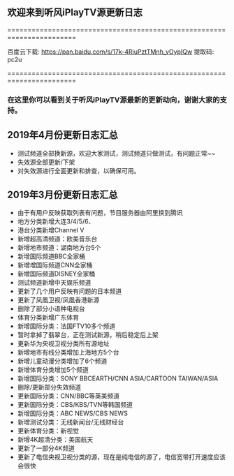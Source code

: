 

## 欢迎来到听风iPlayTV源更新日志

=======================================================================

百度云下载: https://pan.baidu.com/s/17k-4RiuPztTMnh_vOypIQw 提取码: pc2u 

=======================================================================

### 在这里你可以看到关于听风iPlayTV源最新的更新动向，谢谢大家的支持。

## 2019年4月份更新日志汇总
- 测试频道全部换新源，欢迎大家测试，测试频道只做测试，有问题正常~~
- 失效源全部更新/下架
- 对失效源进行全面更新和排查，以确保可用。

## 2019年3月份更新日志汇总
- 由于有用户反映获取列表有问题，节目服务器由阿里换到腾讯
- 地方分类新增大连3/4/5/6、
- 港台分类新增Channel V
- 新增超高清频道：欧美音乐台
- 新增地市频道：湖南地方台5个
- 新增国际频道BBC全家桶
- 新增增国际频道CNN全家桶
- 新增国际频道DISNEY全家桶
- 测试频道新增中天娱乐频道
- 更新了几个用户反映有问题的日本频道
- 更新了凤凰卫视/凤凰香港新源
- 删除了部分小语种电视台
- 体育分类新增广东体育
- 新增国际分类：法国FTV10多个频道
- 暂时拿掉了翡翠台，正在测试新源，稍后稳定后上架
- 更新华为央视卫视分类所有源地址
- 新增地市有线分类增加上海地方5个台
- 新增儿童动漫分类增加了6个频道
- 新增体育分类增加5个频道
- 新增国际分类：SONY BBCEARTH/CNN ASIA/CARTOON TAIWAN/ASIA
- 删除/更新部分失效频道
- 更新国际分类：CNN/BBC等英美频道
- 更新国际分类：CBS/KBS/TVN等韩国频道
- 新增国际分类：ABC NEWS/CBS NEWS
- 新增测试分类：无线新闻台/无线财经台
- 更新体育分类：新视觉
- 新增4K超清分类：美国航天
- 更新了一部分4K频道
- 更新了电信央视卫视分类的源，现在是纯电信的源了，电信宽带打开速度应该会很快

